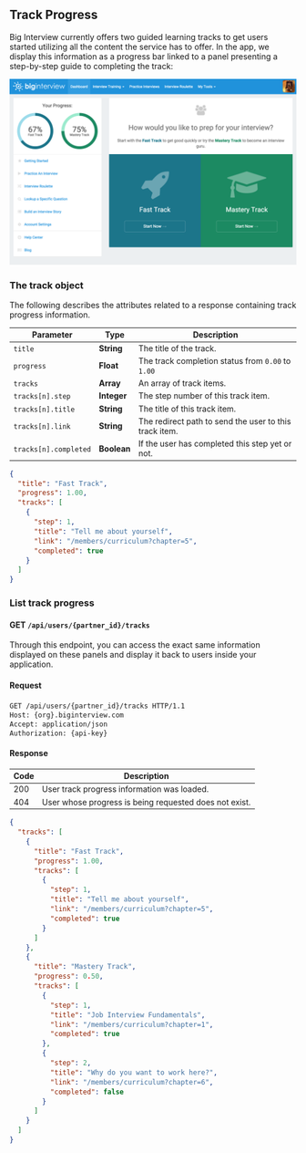 ## Track Progress

Big Interview currently offers two guided learning tracks to get users started
utilizing all the content the service has to offer. In the app, we display this
information as a progress bar linked to a panel presenting a step-by-step guide
to completing the track:

![App Tracks](/assets/images/api/app_tracks.png)

### The track object

The following describes the attributes related to a response containing track
progress information.

| Parameter | Type | Description |
|-----------|------|-------------|
| `title` | **String** | The title of the track. |
| `progress` | **Float** | The track completion status from `0.00` to `1.00` |
| `tracks` | **Array** | An array of track items. |
| `tracks[n].step` | **Integer** | The step number of this track item. |
| `tracks[n].title` | **String** | The title of this track item. |
| `tracks[n].link` | **String** | The redirect path to send the user to this track item. |
| `tracks[n].completed` | **Boolean** | If the user has completed this step yet or not. |

```json
{
  "title": "Fast Track",
  "progress": 1.00,
  "tracks": [
    {
      "step": 1,
      "title": "Tell me about yourself",
      "link": "/members/curriculum?chapter=5",
      "completed": true
    }
  ]
}
```

### List track progress

<h4 class="request-type">
  <span class="label get">GET</span>
  <code>/api/users/{partner_id}/tracks</code>
</h4>

Through this endpoint, you can access the exact same information displayed on
these panels and display it back to users inside your application.

#### Request

```http
GET /api/users/{partner_id}/tracks HTTP/1.1
Host: {org}.biginterview.com
Accept: application/json
Authorization: {api-key}
```

#### Response

| Code | Description |
|------|-------------|
| 200 | User track progress information was loaded. |
| 404 | User whose progress is being requested does not exist. |

```json
{
  "tracks": [
    {
      "title": "Fast Track",
      "progress": 1.00,
      "tracks": [
        {
          "step": 1,
          "title": "Tell me about yourself",
          "link": "/members/curriculum?chapter=5",
          "completed": true
        }
      ]
    },
    {
      "title": "Mastery Track",
      "progress": 0.50,
      "tracks": [
        {
          "step": 1,
          "title": "Job Interview Fundamentals",
          "link": "/members/curriculum?chapter=1",
          "completed": true
        },
        {
          "step": 2,
          "title": "Why do you want to work here?",
          "link": "/members/curriculum?chapter=6",
          "completed": false
        }
      ]
    }
  ]
}
```
